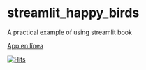 # streamlit_happy_birds
A practical example of using streamlit book

[App en línea](https://share.streamlit.io/sebastiandres/streamlit_happy_birds/main/happy_birds.py)

[![Hits](https://hits.seeyoufarm.com/api/count/incr/badge.svg?url=https%3A%2F%2Fgithub.com%2Fsebastiandres%2Fhappy_birds&count_bg=%2379C83D&title_bg=%23555555&icon=&icon_color=%23E7E7E7&title=hits&edge_flat=false)](https://hits.seeyoufarm.com)
